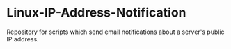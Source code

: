 # Linux-IP-Address-Notification
Repository for scripts which send email notifications about a server's public IP address.
